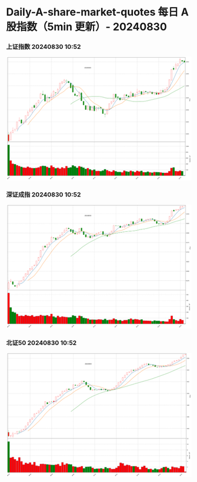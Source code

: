 
# Daily-A-share-market-quotes 每日 A 股指数（5min 更新）- 20240830

### 上证指数 20240830 10:52
![](./fig/2024/8/20240830-sh000001.png)

### 深证成指 20240830 10:52
![](./fig/2024/8/20240830-sz399001.png)

### 北证50 20240830 10:52
![](./fig/2024/8/20240830-bj899050.png)
